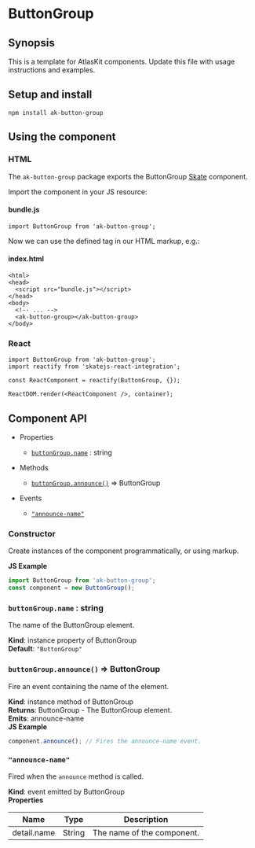 # ButtonGroup

## Synopsis

This is a template for AtlasKit components. Update this file with usage instructions and examples.

## Setup and install

```
npm install ak-button-group
```

## Using the component

### HTML

The `ak-button-group` package exports the ButtonGroup [Skate](https://github.com/skatejs/skatejs) component.

Import the component in your JS resource:
 
#### bundle.js

```
import ButtonGroup from 'ak-button-group';
```

Now we can use the defined tag in our HTML markup, e.g.:

#### index.html

```
<html>
<head>
  <script src="bundle.js"></script>
</head>
<body>
  <!-- ... -->
  <ak-button-group></ak-button-group>
</body>
```

### React

```
import ButtonGroup from 'ak-button-group';
import reactify from 'skatejs-react-integration';

const ReactComponent = reactify(ButtonGroup, {});

ReactDOM.render(<ReactComponent />, container);
```
## Component API

* Properties

    *  [`buttonGroup.name`](#ButtonGroup+name) : string

* Methods

    *  [`buttonGroup.announce()`](#ButtonGroup+announce) ⇒ ButtonGroup

* Events

    *  [`"announce-name"`](#ButtonGroup+event_announce-name)

### Constructor
Create instances of the component programmatically, or using markup.

**JS Example**
```js
import ButtonGroup from 'ak-button-group';
const component = new ButtonGroup();
```
### `buttonGroup.name` : string
The name of the ButtonGroup element.

**Kind**: instance property of ButtonGroup  
**Default**: `"ButtonGroup"`  
### `buttonGroup.announce()` ⇒ ButtonGroup
Fire an event containing the name of the element.

**Kind**: instance method of ButtonGroup  
**Returns**: ButtonGroup - The ButtonGroup element.  
**Emits**: announce-name  
**JS Example**
```js
component.announce(); // Fires the announce-name event.
```
### `"announce-name"`
Fired when the `announce` method is called.

**Kind**: event emitted by ButtonGroup  
**Properties**

| Name | Type | Description |
| --- | --- | --- |
| detail.name | String | The name of the component. |
